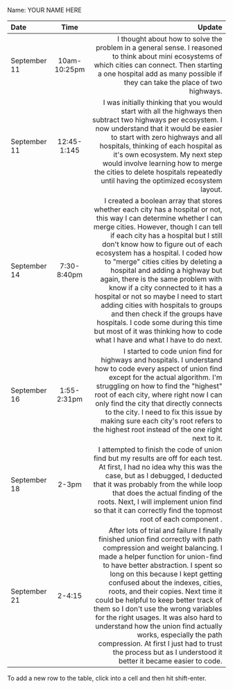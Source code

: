 Name: YOUR NAME HERE

| Date         |     Time     |                                                                                                                                                                                                                                                                                                                                                                                                                                                                                                                                                                                                                                                                          Update |
|:-------------|:------------:|--------------------------------------------------------------------------------------------------------------------------------------------------------------------------------------------------------------------------------------------------------------------------------------------------------------------------------------------------------------------------------------------------------------------------------------------------------------------------------------------------------------------------------------------------------------------------------------------------------------------------------------------------------------------------------:|
| September 11 | 10am-10:25pm |                                                                                                                                                                                                                                                                                                                                                                                                                                               I thought about how to solve the problem in a general sense. I reasoned to think about mini ecosystems of which cities can connect. Then starting a one hospital add as many possible if they can take the place of two highways. |
| September 11 | 12:45-1:145  |                                                                                                                                                                                                                                                                                  I was initially thinking that you would start with all the highways then subtract two highways per ecosystem. I now understand that it would be easier to start with zero highways and all hospitals, thinking of each hospital as it's own ecosystem. My next step would involve learning how to merge the cities to delete hospitals repeatedly until having the optimized ecosystem layout. |
| September 14 | 7:30-8:40pm  | I created a boolean array that stores whether each city has a hospital or not, this way I can determine whether I can merge cities. However, though I can tell if each city has a hospital but I still don't know how to figure out of each ecosystem has a hospital. I coded how to "merge" cities cities by deleting a hospital and adding a highway but again, there is the same problem with know if a city connected to it has a hospital or not so maybe I need to start adding cities with hospitals to groups and then check if the groups have hospitals. I code some during this time but most of it was thinking how to code what I have and what I have to do next. |
| September 16 | 1:55-2:31pm  |                                                                                                                                                                                                                                                              I started to code union find for highways and hospitals. I understand how to code every aspect of union find except for the actual algorithm. I'm struggling on how to find the "highest" root of each city, where right now I can only find the city that directly connects to the city. I need to fix this issue by making sure each city's root refers to the highest root instead of the one right next to it. |
| September 18 |    2-3pm     |                                                                                                                                                                                                                                                                                                                        I attempted to finish the code of union find but my results are off for each test. At first, I had no idea why this was the case, but as I debugged, I deducted that it was probably from the while loop that does the actual finding of the roots. Next, I will implement union find so that it can correctly find the topmost root of each component . |
| September 21 |    2-4:15    |                                                      After lots of trial and failure I finally finished union find correctly with path compression and weight balancing. I made a helper function for union-find to have better abstraction. I spent so long on this because I kept getting confused about the indexes, cities, roots, and their copies. Next time it could be helpful to keep better track of them so I don't use the wrong variables for the right usages. It was also hard to understand how the union find actually works, especially the path compression. At first I just had to trust the process but as I understood it better it became easier to code. |


To add a new row to the table, click into a cell and then hit shift-enter.
